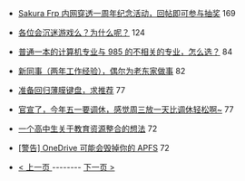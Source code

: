 - [Sakura Frp 内网穿透一周年纪念活动，回帖即可参与抽奖](https://www.v2ex.com/t/547430) 169
- [各位会沉迷游戏么？为什么呢？](https://www.v2ex.com/t/547429) 124
- [普通一本的计算机专业与 985 的不相关的专业，怎么选？](https://www.v2ex.com/t/547210) 84
- [新同事（两年工作经验），偶尔为老东家做事](https://www.v2ex.com/t/547247) 82
- [准备回归薄膜键盘，求推荐](https://www.v2ex.com/t/547163) 77
- [官宣了，今年五一要调休，感觉周三放一天比调休轻松啊~](https://www.v2ex.com/t/547308) 77
- [一个高中生关于教育资源整合的想法](https://www.v2ex.com/t/547174) 72
- [[警告] OneDrive 可能会毁掉你的 APFS](https://www.v2ex.com/t/547263) 72

-   [ < 上一页 ](https://github.com/able8/v2ex-hot-record/blob/master/2019-03-21.md) -------- [ 下一页 > ](https://github.com/able8/v2ex-hot-record/blob/master/2019-03-23.md)
